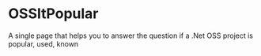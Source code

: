OSSItPopular
============

A single page that helps you to answer the question if a .Net OSS project is popular, used, known
